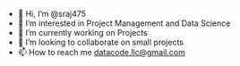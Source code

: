 - 👋 Hi, I’m @sraj475
- 👀 I’m interested in Project Management and Data Science
- 🌱 I’m currently working on Projects
- 💞️ I’m looking to collaborate on small projects
- 📫 How to reach me datacode.llc@gmail.com

<!---
sraj475/sraj475 is a ✨ special ✨ repository because its `README.md` (this file) appears on your GitHub profile.
You can click the Preview link to take a look at your changes.
--->
